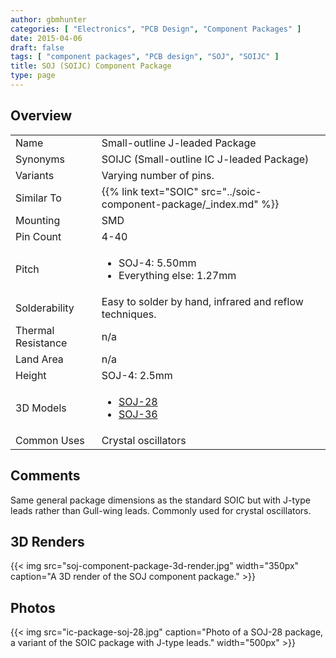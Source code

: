 ```yaml
---
author: gbmhunter
categories: [ "Electronics", "PCB Design", "Component Packages" ]
date: 2015-04-06
draft: false
tags: [ "component packages", "PCB design", "SOJ", "SOIJC" ]
title: SOJ (SOIJC) Component Package
type: page
---
```


## Overview

<table>
<tbody >
<tr >
<td >Name</td>
<td >Small-outline J-leaded Package</td>
</tr>
<tr >
<td >Synonyms</td>
<td >SOIJC (Small-outline IC J-leaded Package)</td>
</tr>
<tr>
<td>Variants</td>
<td>Varying number of pins.</td>
</tr>
<tr>
  <td>Similar To</td>
  <td>{{% link text="SOIC" src="../soic-component-package/_index.md" %}}</td>
</tr>
<tr >
<td >Mounting</td>
<td >SMD</td>
</tr>
<tr >
<td >Pin Count</td>
<td >4-40</td>
</tr>
<tr >
<td >Pitch</td>
<td >
<ul>
<li>SOJ-4: 5.50mm</li>
<li>Everything else: 1.27mm</li>
</ul>
</td>
</tr>
<tr >
<td >Solderability</td>
<td >Easy to solder by hand, infrared and reflow techniques.</td>
</tr>
<tr >
<td >Thermal Resistance</td>
<td >n/a</td>
</tr>
<tr >
<td >Land Area</td>
<td >n/a</td>
</tr>
<tr >
<td >Height</td>
<td >SOJ-4: 2.5mm</td>
</tr>
<tr >
<td >3D Models</td>
<td >
<ul>
<li><a href="http://www.3dcontentcentral.com/secure/download-model.aspx?catalogid=171&amp;id=132667">SOJ-28</a></li>
<li><a href="http://www.3dcontentcentral.com/secure/download-model.aspx?catalogid=171&amp;id=209753">SOJ-36</a></li>
</ul>
</td>
</tr>
<tr >
<td >Common Uses</td>
<td>Crystal oscillators</td>
</tr>
</tbody>
</table>

## Comments

Same general package dimensions as the standard SOIC but with J-type leads rather than Gull-wing leads. Commonly used for crystal oscillators.

## 3D Renders

{{< img src="soj-component-package-3d-render.jpg" width="350px" caption="A 3D render of the SOJ component package."  >}}

## Photos

{{< img src="ic-package-soj-28.jpg" caption="Photo of a SOJ-28 package, a variant of the SOIC package with J-type leads."  width="500px" >}}